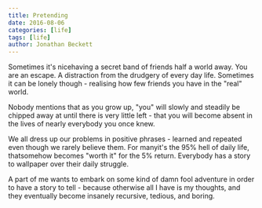 ```yaml
---
title: Pretending
date: 2016-08-06
categories: [life]
tags: [life]
author: Jonathan Beckett
---
```


Sometimes it's nicehaving a secret band of friends half a world away. You are an escape. A distraction from the drudgery of every day life. Sometimes it can be lonely though - realising how few friends you have in the "real" world.

Nobody mentions that as you grow up, "you" will slowly and steadily be chipped away at until there is very little left - that you will become absent in the lives of nearly everybody you once knew.

We all dress up our problems in positive phrases - learned and repeated even though we rarely believe them. For manyit's the 95% hell of daily life, thatsomehow becomes "worth it" for the 5% return. Everybody has a story to wallpaper over their daily struggle.

A part of me wants to embark on some kind of damn fool adventure in order to have a story to tell - because otherwise all I have is my thoughts, and they eventually become insanely recursive, tedious, and boring.